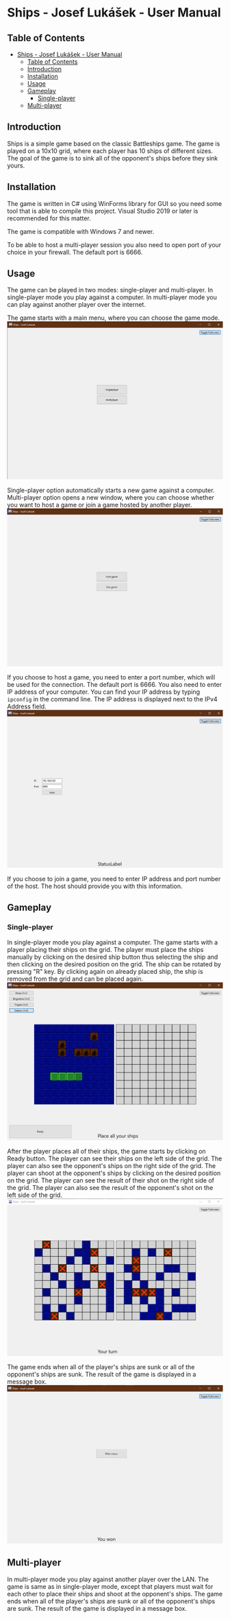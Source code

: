 # Ships - Josef Lukášek - User Manual
## Table of Contents
- [Ships - Josef Lukášek - User Manual](#ships---josef-lukášek---user-manual)
  - [Table of Contents](#table-of-contents)
  - [Introduction](#introduction)
  - [Installation](#installation)
  - [Usage](#usage)
  - [Gameplay](#gameplay)
    - [Single-player](#single-player)
  - [Multi-player](#multi-player)

## Introduction
Ships is a simple game based on the classic Battleships game. The game is played on a 10x10 grid, where each player has 10 ships of different sizes. The goal of the game is to sink all of the opponent's ships before they sink yours.

## Installation
The game is written in C# using WinForms library for GUI so you need some tool that is able to compile this project. Visual Studio 2019 or later is recommended for this matter.

The game is compatible with Windows 7 and newer.

To be able to host a multi-player session you also need to open port of your choice in your firewall. The default port is 6666.

## Usage
The game can be played in two modes: single-player and multi-player. In single-player mode you play against a computer. In multi-player mode you can play against another player over the internet.

The game starts with a main menu, where you can choose the game mode.
![MainMenu.png](sources/MainMenu.png)

Single-player option automatically starts a new game against a computer. Multi-player option opens a new window, where you can choose whether you want to host a game or join a game hosted by another player.
![MultiplayerMenu.png](sources/MultiplayerMenu.png)

If you choose to host a game, you need to enter a port number, which will be used for the connection. The default port is 6666. You also need to enter IP address of your computer. You can find your IP address by typing `ipconfig` in the command line. The IP address is displayed next to the IPv4 Address field.
![HostGame.png](sources/HostGame.png)

If you choose to join a game, you need to enter IP address and port number of the host. The host should provide you with this information.

## Gameplay
### Single-player
In single-player mode you play against a computer. The game starts with a player placing their ships on the grid. The player must place the ships manually by clicking on the desired ship button thus selecting the ship and then clicking on the desired position on the grid.
The ship can be rotated by pressing "R" key.
By clicking again on already placed ship, the ship is removed from the grid and can be placed again.
![PlaceShips.png](sources/PlaceShips.png)

After the player places all of their ships, the game starts by clicking on Ready button. The player can see their ships on the left side of the grid. The player can also see the opponent's ships on the right side of the grid. The player can shoot at the opponent's ships by clicking on the desired position on the grid. The player can see the result of their shot on the right side of the grid. The player can also see the result of the opponent's shot on the left side of the grid.
![Gameplay.png](sources/Gameplay.png)

The game ends when all of the player's ships are sunk or all of the opponent's ships are sunk. The result of the game is displayed in a message box.
![GameEnd.png](sources/GameEnd.png)

## Multi-player
In multi-player mode you play against another player over the LAN. The game is same as in single-player mode, except that players must wait for each other to place their ships and shoot at the opponent's ships. The game ends when all of the player's ships are sunk or all of the opponent's ships are sunk. The result of the game is displayed in a message box.